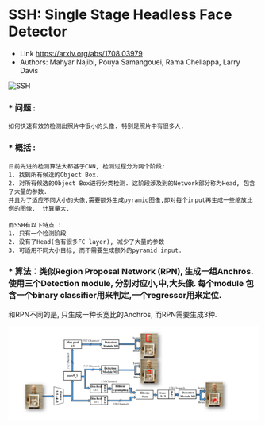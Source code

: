 # SSH: Single Stage Headless Face Detector

* Link https://arxiv.org/abs/1708.03979
* Authors:	Mahyar Najibi, Pouya Samangouei, Rama Chellappa, Larry Davis


![SSH](/imgs/ssh/ssh_1.png&1)

### * 问题 : 
    如何快速有效的检测出照片中很小的头像. 特别是照片中有很多人.

### * 概括 :
    目前先进的检测算法大都基于CNN, 检测过程分为两个阶段:
    1. 找到所有候选的Object Box.
    2. 对所有候选的Object Box进行分类检测. 这阶段涉及到的Network部分称为Head, 包含了大量的参数.
    并且为了适应不同大小的头像,需要额外生成pyramid图像,即对每个input再生成一些缩放比例的图像.  计算量大.

    而SSH有以下特点 : 
    1. 只有一个检测阶段
    2. 没有了Head(含有很多FC layer), 减少了大量的参数
    3. 可适用不同大小目标, 而不需要生成额外的pyramid input.

### * 算法：类似Region Proposal Network (RPN), 生成一组Anchros. 使用三个Detection module, 分别对应小,中,大头像. 每个module 包含一个binary classifier用来判定,一个regressor用来定位.
和RPN不同的是, 只生成一种长宽比的Anchros, 而RPN需要生成3种.

![SSH Model](/imgs/ssh/ssh_2.png)
